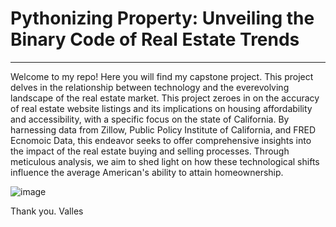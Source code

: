 # Pythonizing Property: Unveiling the Binary Code of Real Estate Trends

---

Welcome to my repo! Here you will find my capstone project. This project delves in the relationship between technology and the everevolving landscape of the real estate market. This project zeroes in on the accuracy of real estate website listings and its implications on housing affordability and accessibility, with a specific focus on the state of California. By harnessing data from Zillow, Public Policy Institute of California, and FRED Ecnomoic Data, this endeavor seeks to offer comprehensive insights into the impact of the real estate buying and selling processes. Through meticulous analysis, we aim to shed light on how these technological shifts influence the average American's ability to attain homeownership.

![image](https://imageio.forbes.com/blogs-images/valleyvoices/files/2018/02/Bain-cap.jpg?height=468&width=711&fit=bounds)

Thank you.
Valles
